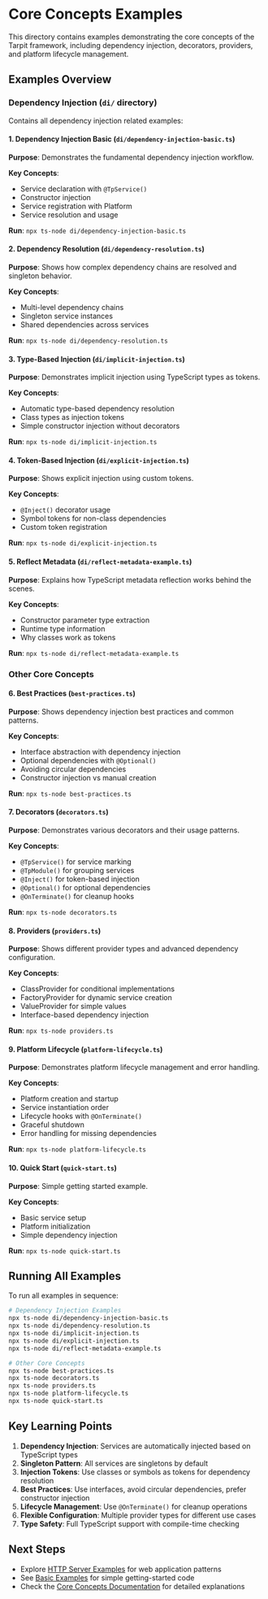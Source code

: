 # Core Concepts Examples

This directory contains examples demonstrating the core concepts of the Tarpit framework, including dependency injection, decorators, providers, and platform lifecycle management.

## Examples Overview

### Dependency Injection (`di/` directory)

Contains all dependency injection related examples:

#### 1. Dependency Injection Basic (`di/dependency-injection-basic.ts`)

**Purpose**: Demonstrates the fundamental dependency injection workflow.

**Key Concepts**:
- Service declaration with `@TpService()`
- Constructor injection
- Service registration with Platform
- Service resolution and usage

**Run**: `npx ts-node di/dependency-injection-basic.ts`

#### 2. Dependency Resolution (`di/dependency-resolution.ts`)

**Purpose**: Shows how complex dependency chains are resolved and singleton behavior.

**Key Concepts**:
- Multi-level dependency chains
- Singleton service instances
- Shared dependencies across services

**Run**: `npx ts-node di/dependency-resolution.ts`

#### 3. Type-Based Injection (`di/implicit-injection.ts`)

**Purpose**: Demonstrates implicit injection using TypeScript types as tokens.

**Key Concepts**:
- Automatic type-based dependency resolution
- Class types as injection tokens
- Simple constructor injection without decorators

**Run**: `npx ts-node di/implicit-injection.ts`

#### 4. Token-Based Injection (`di/explicit-injection.ts`)

**Purpose**: Shows explicit injection using custom tokens.

**Key Concepts**:
- `@Inject()` decorator usage
- Symbol tokens for non-class dependencies
- Custom token registration

**Run**: `npx ts-node di/explicit-injection.ts`

#### 5. Reflect Metadata (`di/reflect-metadata-example.ts`)

**Purpose**: Explains how TypeScript metadata reflection works behind the scenes.

**Key Concepts**:
- Constructor parameter type extraction
- Runtime type information
- Why classes work as tokens

**Run**: `npx ts-node di/reflect-metadata-example.ts`

### Other Core Concepts

#### 6. Best Practices (`best-practices.ts`)

**Purpose**: Shows dependency injection best practices and common patterns.

**Key Concepts**:
- Interface abstraction with dependency injection
- Optional dependencies with `@Optional()`
- Avoiding circular dependencies
- Constructor injection vs manual creation

**Run**: `npx ts-node best-practices.ts`

#### 7. Decorators (`decorators.ts`)

**Purpose**: Demonstrates various decorators and their usage patterns.

**Key Concepts**:
- `@TpService()` for service marking
- `@TpModule()` for grouping services
- `@Inject()` for token-based injection
- `@Optional()` for optional dependencies
- `@OnTerminate()` for cleanup hooks

**Run**: `npx ts-node decorators.ts`

#### 8. Providers (`providers.ts`)

**Purpose**: Shows different provider types and advanced dependency configuration.

**Key Concepts**:
- ClassProvider for conditional implementations
- FactoryProvider for dynamic service creation
- ValueProvider for simple values
- Interface-based dependency injection

**Run**: `npx ts-node providers.ts`

#### 9. Platform Lifecycle (`platform-lifecycle.ts`)

**Purpose**: Demonstrates platform lifecycle management and error handling.

**Key Concepts**:
- Platform creation and startup
- Service instantiation order
- Lifecycle hooks with `@OnTerminate()`
- Graceful shutdown
- Error handling for missing dependencies

**Run**: `npx ts-node platform-lifecycle.ts`

#### 10. Quick Start (`quick-start.ts`)

**Purpose**: Simple getting started example.

**Key Concepts**:
- Basic service setup
- Platform initialization
- Simple dependency injection

**Run**: `npx ts-node quick-start.ts`

## Running All Examples

To run all examples in sequence:

```bash
# Dependency Injection Examples
npx ts-node di/dependency-injection-basic.ts
npx ts-node di/dependency-resolution.ts
npx ts-node di/implicit-injection.ts
npx ts-node di/explicit-injection.ts
npx ts-node di/reflect-metadata-example.ts

# Other Core Concepts
npx ts-node best-practices.ts
npx ts-node decorators.ts
npx ts-node providers.ts
npx ts-node platform-lifecycle.ts
npx ts-node quick-start.ts
```

## Key Learning Points

1. **Dependency Injection**: Services are automatically injected based on TypeScript types
2. **Singleton Pattern**: All services are singletons by default
3. **Injection Tokens**: Use classes or symbols as tokens for dependency resolution
4. **Best Practices**: Use interfaces, avoid circular dependencies, prefer constructor injection
5. **Lifecycle Management**: Use `@OnTerminate()` for cleanup operations
6. **Flexible Configuration**: Multiple provider types for different use cases
7. **Type Safety**: Full TypeScript support with compile-time checking

## Next Steps

- Explore [HTTP Server Examples](../http-server/) for web application patterns
- See [Basic Examples](../basic/) for simple getting-started code
- Check the [Core Concepts Documentation](https://github.com/isatiso/node-tarpit/blob/main/docs-temp/en/1-core/) for detailed explanations 